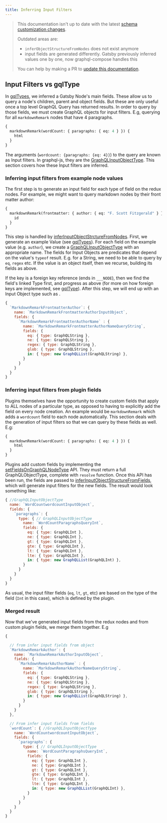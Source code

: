 ```yaml
---
title: Inferring Input Filters
---
```


> This documentation isn't up to date with the latest [schema customization changes](/docs/schema-customization).
>
> Outdated areas are:
>
> - `inferObjectStructureFromNodes` does not exist anymore
> - input fields are generated differently. Gatsby previously inferred values one by one, now graphql-compose handles this
>
> You can help by making a PR to [update this documentation](https://github.com/gatsbyjs/gatsby/issues/14228).

## Input Filters vs gqlType

In [gqlTypes](/docs/schema-gql-type), we inferred a Gatsby Node's main fields. These allow us to query a node's children, parent and object fields. But these are only useful once a top level GraphQL Query has returned results. In order to query by those fields, we must create GraphQL objects for input filters. E.g, querying for all `markdownRemark` nodes that have 4 paragraphs.

```graphql
{
  markdownRemark(wordCount: { paragraphs: { eq: 4 } }) {
    html
  }
}
```

The arguments (`wordcount: {paragraphs: {eq: 4}}`) to the query are known as Input filters. In graphql-js, they are the [GraphQLInputObjectType](https://graphql.org/graphql-js/type/#graphqlinputobjecttype). This section covers how these Input filters are inferred.

### Inferring input filters from example node values

The first step is to generate an input field for each type of field on the redux nodes. For example, we might want to query markdown nodes by their front matter author:

```graphql
{
  markdownRemark(frontmatter: { author: { eq: "F. Scott Fitzgerald" } }) {
    id
  }
}
```

This step is handled by [inferInputObjectStrctureFromNodes](https://github.com/gatsbyjs/gatsby/blob/master/packages/gatsby/src/schema/infer-graphql-input-fields.js#L235). First, we generate an example Value (see [gqlTypes](/docs/schema-gql-type#gqltype-creation)). For each field on the example value (e.g. `author`), we create a [GraphQLInputObjectType](https://graphql.org/graphql-js/type/#graphqlinputobjecttype) with an appropriate name. The fields for Input Objects are predicates that depend on the value's `typeof` result. E.g. for a String, we need to be able to query by `eq`, `regex` etc. If the value is an object itself, then we recurse, building its fields as above.

If the key is a foreign key reference (ends in `___NODE`), then we find the field's linked Type first, and progress as above (for more on how foreign keys are implemented, see [gqlType](/docs/schema-gql-type#foreign-key-reference-___node)). After this step, we will end up with an Input Object type such as .

```javascript
{
  `MarkdownRemarkFrontmatterAuthor`: {
    name: `MarkdownRemarkFrontmatterAuthorInputObject`,
    fields: {
      `MarkdownRemarkFrontmatterAuthorName` : {
        name: `MarkdownRemarkFrontmatterAuthorNameQueryString`,
        fields: {
          eq: { type: GraphQLString },
          ne: { type: GraphQLString },
          regex: { type: GraphQLString },
          glob: { type: GraphQLString },
          in: { type: new GraphQLList(GraphQLString) },
        }
      }
    }
  }
}
```

### Inferring input filters from plugin fields

Plugins themselves have the opportunity to create custom fields that apply to ALL nodes of a particular type, as opposed to having to explicitly add the field on every node creation. An example would be `markdownRemark` which adds a `wordcount` field to each node automatically. This section deals with the generation of input filters so that we can query by these fields as well. E.g:

```graphql
{
  markdownRemark(wordCount: { paragraphs: { eq: 4 } }) {
    html
  }
}
```

Plugins add custom fields by implementing the [setFieldsOnGraphQLNodeType](/docs/node-apis/#setFieldsOnGraphQLNodeType) API. They must return a full GraphQLObjectType, complete with `resolve` function. Once this API has been run, the fields are passed to [inferInputObjectStructureFromFields](https://github.com/gatsbyjs/gatsby/blob/master/packages/gatsby/src/schema/infer-graphql-input-fields-from-fields.js#L195), which will generate input filters for the new fields. The result would look something like:

```javascript
{ //GraphQLInputObjectType
  name: `WordCountwordcountInputObject`,
  fields: {
    `paragraphs`: {
      type: { // GraphQLInputObjectType
        name: `WordCountParagraphsQueryInt`,
        fields: {
          eq: { type: GraphQLInt },
          ne: { type: GraphQLInt },
          gt: { type: GraphQLInt },
          gte: { type: GraphQLInt },
          lt: { type: GraphQLInt },
          lte: { type: GraphQLInt },
          in: { type: new GraphQLList(GraphQLInt) },
        }
      }
    }
  }
}
```

As usual, the input filter fields (`eq`, `lt`, `gt`, etc) are based on the type of the field (`Int` in this case), which is defined by the plugin.

### Merged result

Now that we've generated input fields from the redux nodes and from custom plugin fields, we merge them together. E.g

```javascript
{

  // from infer input fields from object
  `MarkdownRemarkAuthor`: {
    name: `MarkdownRemarkAuthorInputObject`,
    fields: {
      `MarkdownRemarkAuthorName` : {
        name: `MarkdownRemarkAuthorNameQueryString`,
        fields: {
          eq: { type: GraphQLString },
          ne: { type: GraphQLString },
          regex: { type: GraphQLString },
          glob: { type: GraphQLString },
          in: { type: new GraphQLList(GraphQLString) },
        }
      }
    }
  },

  // From infer input fields from fields
  `wordCount`: { //GraphQLInputObjectType
    name: `WordCountwordcountInputObject`,
    fields: {
      `paragraphs`: {
        type: { // GraphQLInputObjectType
          name: `WordCountParagraphsQueryInt`,
          fields: {
            eq: { type: GraphQLInt },
            ne: { type: GraphQLInt },
            gt: { type: GraphQLInt },
            gte: { type: GraphQLInt },
            lt: { type: GraphQLInt },
            lte: { type: GraphQLInt },
            in: { type: new GraphQLList(GraphQLInt) },
          }
        }
      }
    }
  }
}
```
